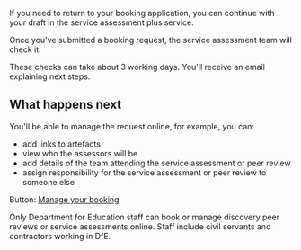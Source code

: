If you need to return to your booking application, you can continue with your draft in the service assessment plus service.

Once you've submitted a booking request, the service assessment team will check it.

These checks can take about 3 working days. You'll receive an email explaining next steps.

## What happens next

You'll be able to manage the request online, for example, you can:
- add links to artefacts
- view who the assessors will be
- add details of the team attending the service assessment or peer review
- assign responsibility for the service assessment or peer review to someone else

Button: [Manage your booking](https://examplelink.com)

Only Department for Education staff can book or manage discovery peer reviews or service assessments online. Staff include civil servants and contractors working in DfE.



